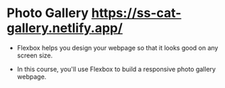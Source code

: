 # Photo Gallery  https://ss-cat-gallery.netlify.app/

- Flexbox helps you design your webpage so that it looks good on any screen size.

-  In this course, you'll use Flexbox to build a responsive photo gallery webpage.

